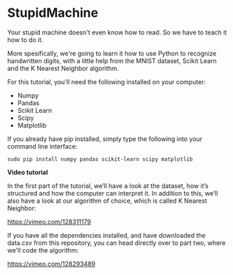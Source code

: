 # StupidMachine

Your stupid machine doesn't even know how to read. So we have to teach it how to do it.

More spesifically, we're going to learn it how to use Python to recognize handwritten digits, with a little help from the MNIST dataset, Scikit Learn and the K Nearest Neighbor algorithm.

For this tutorial, you'll need the following installed on your computer:

- Numpy
- Pandas
- Scikit Learn 
- Scipy
- Matplotlib

If you already have pip installed, simply type the following into your command line interface:

`sudo pip install numpy pandas scikit-learn scipy matplotlib`

**Video tutorial**

In the first part of the tutorial, we’ll have a look at the dataset, how it’s structured and how the computer can interpret it. In addition to this, we’ll also have a look at our algorithm of choice, which is called K Nearest Neighbor:

https://vimeo.com/128311179

If you have all the dependencies installed, and have downloaded the data.csv from this repository, you can head directly over to part two, where we'll code the algorithm: 

https://vimeo.com/128293489